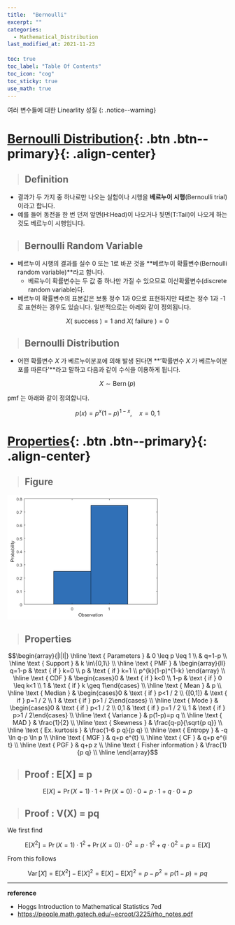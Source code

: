 ```yaml
---
title:  "Bernoulli"
excerpt: ""
categories:
  - Mathematical_Distribution
last_modified_at: 2021-11-23

toc: true
toc_label: "Table Of Contents"
toc_icon: "cog"
toc_sticky: true
use_math: true
---
```


 여러 변수들에 대한 Linearlity 성질
{: .notice--warning}

# [Bernoulli Distribution](#link){: .btn .btn--primary}{: .align-center}

> ## Definition

- 결과가 두 가지 중 하나로만 나오는 실험이나 시행을 **베르누이 시행**(Bernoulli trial)이라고 합니다.
- 예를 들어 동전을 한 번 던져 앞면(H:Head)이 나오거나 뒷면(T:Tail)이 나오게 하는 것도 베르누이 시행입니다.

> ## Bernoulli Random Variable

- 베르누이 시행의 결과를 실수 0 또는 1로 바꾼 것을 **베르누이 확률변수(Bernoulli random variable)**라고 합니다. 
  - 베르누이 확률변수는 두 값 중 하나만 가질 수 있으므로 이산확률변수(discrete random variable)다. 
- 베르누이 확률변수의 표본값은 보통 정수 1과 0으로 표현하지만 때로는 정수 1과 -1로 표현하는 경우도 있습니다. 일반적으로는 아레와 같이 정의됩니다.

$$X(\text { success })=1 \text { and } X(\text { failure })=0$$

> ## Bernoulli Distribution

- 어떤 확률변수 $X$ 가 베르누이분포에 의해 발생 된다면 **’확률변수 $X$ 가 베르누이분포를 따른다'**라고 말하고 다음과 같이 수식을 이용하게 됩니다.

$$X \sim \operatorname{Bern}(p)$$

pmf 는 아래와 같이 정의합니다.

$$p(x)=p^{x}(1-p)^{1-x}, \quad x=0,1$$

# [Properties](#link){: .btn .btn--primary}{: .align-center}

> ## Figure

![png](/assets/images/Stat/109_1.png)

> ## Properties

$$\begin{array}{|l|l|}
\hline \text { Parameters } & 0 \leq p \leq 1 \\
& q=1-p \\
\hline \text { Support } & k \in\{0,1\} \\
\hline \text { PMF } & \begin{array}{ll}
q=1-p & \text { if } k=0 \\
p & \text { if } k=1 \\
p^{k}(1-p)^{1-k}
\end{array} \\
\hline \text { CDF } & \begin{cases}0 & \text { if } k<0 \\
1-p & \text { if } 0 \leq k<1 \\
1 & \text { if } k \geq 1\end{cases} \\
\hline \text { Mean } & p \\
\hline \text { Median } & \begin{cases}0 & \text { if } p<1 / 2 \\
{[0,1]} & \text { if } p=1 / 2 \\
1 & \text { if } p>1 / 2\end{cases} \\
\hline \text { Mode } & \begin{cases}0 & \text { if } p<1 / 2 \\
0,1 & \text { if } p=1 / 2 \\
1 & \text { if } p>1 / 2\end{cases} \\
\hline \text { Variance } & p(1-p)=p q \\
\hline \text { MAD } & \frac{1}{2} \\
\hline \text { Skewness } & \frac{q-p}{\sqrt{p q}} \\
\hline \text { Ex. kurtosis } & \frac{1-6 p q}{p q} \\
\hline \text { Entropy } & -q \ln q-p \ln p \\
\hline \text { MGF } & q+p e^{t} \\
\hline \text { CF } & q+p e^{i t} \\
\hline \text { PGF } & q+p z \\
\hline \text { Fisher information } & \frac{1}{p q} \\
\hline
\end{array}$$

> ## Proof : E[X] = p

$$\mathrm{E}[X]=\operatorname{Pr}(X=1) \cdot 1+\operatorname{Pr}(X=0) \cdot 0=p \cdot 1+q \cdot 0=p$$

> ## Proof : V(X) = pq

We first find

$$\mathrm{E}\left[X^{2}\right]=\operatorname{Pr}(X=1) \cdot 1^{2}+\operatorname{Pr}(X=0) \cdot 0^{2}=p \cdot 1^{2}+q \cdot 0^{2}=p=\mathrm{E}[X]$$

From this follows

$$\operatorname{Var}[X]=\mathrm{E}\left[X^{2}\right]-\mathrm{E}[X]^{2}=\mathrm{E}[X]-\mathrm{E}[X]^{2}=p-p^{2}=p(1-p)=p q$$



---

**reference**

- Hoggs Introduction to Mathematical Statistics 7ed
- <https://people.math.gatech.edu/~ecroot/3225/rho_notes.pdf>





